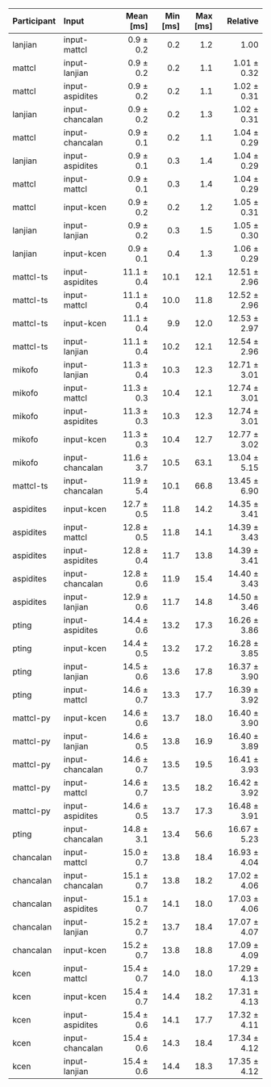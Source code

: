 | Participant | Input | Mean [ms] | Min [ms] | Max [ms] | Relative |
|:---|:---|---:|---:|---:|---:|
| lanjian | input-mattcl | 0.9 ± 0.2 | 0.2 | 1.2 | 1.00 |
| mattcl | input-lanjian | 0.9 ± 0.2 | 0.2 | 1.1 | 1.01 ± 0.32 |
| mattcl | input-aspidites | 0.9 ± 0.2 | 0.2 | 1.1 | 1.02 ± 0.31 |
| lanjian | input-chancalan | 0.9 ± 0.2 | 0.2 | 1.3 | 1.02 ± 0.31 |
| mattcl | input-chancalan | 0.9 ± 0.1 | 0.2 | 1.1 | 1.04 ± 0.29 |
| lanjian | input-aspidites | 0.9 ± 0.1 | 0.3 | 1.4 | 1.04 ± 0.29 |
| mattcl | input-mattcl | 0.9 ± 0.1 | 0.3 | 1.4 | 1.04 ± 0.29 |
| mattcl | input-kcen | 0.9 ± 0.2 | 0.2 | 1.2 | 1.05 ± 0.31 |
| lanjian | input-lanjian | 0.9 ± 0.2 | 0.3 | 1.5 | 1.05 ± 0.30 |
| lanjian | input-kcen | 0.9 ± 0.1 | 0.4 | 1.3 | 1.06 ± 0.29 |
| mattcl-ts | input-aspidites | 11.1 ± 0.4 | 10.1 | 12.1 | 12.51 ± 2.96 |
| mattcl-ts | input-mattcl | 11.1 ± 0.4 | 10.0 | 11.8 | 12.52 ± 2.96 |
| mattcl-ts | input-kcen | 11.1 ± 0.4 | 9.9 | 12.0 | 12.53 ± 2.97 |
| mattcl-ts | input-lanjian | 11.1 ± 0.4 | 10.2 | 12.1 | 12.54 ± 2.96 |
| mikofo | input-lanjian | 11.3 ± 0.4 | 10.3 | 12.3 | 12.71 ± 3.01 |
| mikofo | input-mattcl | 11.3 ± 0.3 | 10.4 | 12.1 | 12.74 ± 3.01 |
| mikofo | input-aspidites | 11.3 ± 0.3 | 10.3 | 12.3 | 12.74 ± 3.01 |
| mikofo | input-kcen | 11.3 ± 0.3 | 10.4 | 12.7 | 12.77 ± 3.02 |
| mikofo | input-chancalan | 11.6 ± 3.7 | 10.5 | 63.1 | 13.04 ± 5.15 |
| mattcl-ts | input-chancalan | 11.9 ± 5.4 | 10.1 | 66.8 | 13.45 ± 6.90 |
| aspidites | input-kcen | 12.7 ± 0.5 | 11.8 | 14.2 | 14.35 ± 3.41 |
| aspidites | input-mattcl | 12.8 ± 0.5 | 11.8 | 14.1 | 14.39 ± 3.43 |
| aspidites | input-aspidites | 12.8 ± 0.4 | 11.7 | 13.8 | 14.39 ± 3.41 |
| aspidites | input-chancalan | 12.8 ± 0.6 | 11.9 | 15.4 | 14.40 ± 3.43 |
| aspidites | input-lanjian | 12.9 ± 0.6 | 11.7 | 14.8 | 14.50 ± 3.46 |
| pting | input-aspidites | 14.4 ± 0.6 | 13.2 | 17.3 | 16.26 ± 3.86 |
| pting | input-kcen | 14.4 ± 0.5 | 13.2 | 17.2 | 16.28 ± 3.85 |
| pting | input-lanjian | 14.5 ± 0.6 | 13.6 | 17.8 | 16.37 ± 3.90 |
| pting | input-mattcl | 14.6 ± 0.7 | 13.3 | 17.7 | 16.39 ± 3.92 |
| mattcl-py | input-kcen | 14.6 ± 0.6 | 13.7 | 18.0 | 16.40 ± 3.90 |
| mattcl-py | input-lanjian | 14.6 ± 0.5 | 13.8 | 16.9 | 16.40 ± 3.89 |
| mattcl-py | input-chancalan | 14.6 ± 0.7 | 13.5 | 19.5 | 16.41 ± 3.93 |
| mattcl-py | input-mattcl | 14.6 ± 0.7 | 13.5 | 18.2 | 16.42 ± 3.92 |
| mattcl-py | input-aspidites | 14.6 ± 0.5 | 13.7 | 17.3 | 16.48 ± 3.91 |
| pting | input-chancalan | 14.8 ± 3.1 | 13.4 | 56.6 | 16.67 ± 5.23 |
| chancalan | input-mattcl | 15.0 ± 0.7 | 13.8 | 18.4 | 16.93 ± 4.04 |
| chancalan | input-chancalan | 15.1 ± 0.7 | 13.8 | 18.2 | 17.02 ± 4.06 |
| chancalan | input-aspidites | 15.1 ± 0.7 | 14.1 | 18.0 | 17.03 ± 4.06 |
| chancalan | input-lanjian | 15.2 ± 0.7 | 13.7 | 18.4 | 17.07 ± 4.07 |
| chancalan | input-kcen | 15.2 ± 0.7 | 13.8 | 18.8 | 17.09 ± 4.09 |
| kcen | input-mattcl | 15.4 ± 0.7 | 14.0 | 18.0 | 17.29 ± 4.13 |
| kcen | input-kcen | 15.4 ± 0.7 | 14.4 | 18.2 | 17.31 ± 4.13 |
| kcen | input-aspidites | 15.4 ± 0.6 | 14.1 | 17.7 | 17.32 ± 4.11 |
| kcen | input-chancalan | 15.4 ± 0.6 | 14.3 | 18.4 | 17.34 ± 4.12 |
| kcen | input-lanjian | 15.4 ± 0.6 | 14.4 | 18.3 | 17.35 ± 4.12 |
